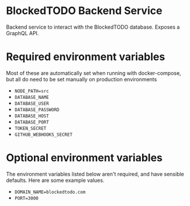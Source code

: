 # BlockedTODO Backend Service
Backend service to interact with the BlockedTODO database.
Exposes a GraphQL API.

# Required environment variables
Most of these are automatically set when running with docker-compose, but all do need to be set manually on production environments

* `NODE_PATH=src`
* `DATABASE_NAME`
* `DATABASE_USER`
* `DATABASE_PASSWORD`
* `DATABASE_HOST`
* `DATABASE_PORT`
* `TOKEN_SECRET`
* `GITHUB_WEBHOOKS_SECRET`

# Optional environment variables
The environment variables listed below aren't required, and have sensible defaults. Here are some example values.

* `DOMAIN_NAME=blockedtodo.com`
* `PORT=3000`

